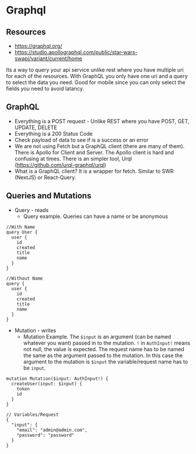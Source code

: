# Graphql

## Resources
+ https://graphql.org/
+ https://studio.apollographql.com/public/star-wars-swapi/variant/current/home

Its a way to query your api service unlike rest where you have multiple uri for each of the resources.  With GraphQL you only have one uri and a query to select the data you need. Good for mobile since you can only select the fields you need to avoid latancy. 

## GraphQL
+ Everything is a POST request - Unlike REST where you have POST, GET, UPDATE, DELETE
+ Everything is a 200 Status Code
+ Check payload of data to see if is a success or an error
+ We are not using Fetch but a GraphQL client (there are many of them).  There is Apollo for Client and Server.  The Apollo client is hard and confusing at times.  There is an simpler tool, Urql (https://github.com/urql-graphql/urql)
+ What is a GraphQL client? It is a wrapper for fetch. Similar to SWR (NextJS) or React-Query.

## Queries and Mutations
+ Query - reads
  + Query example. Queries can have a name or be anonymous
```
//With Name
query User {
  user {
    id
    created
    title
    name
  }
}

//Without Name
query {
  user {
    id
    created
    title
    name
  }
}
```
+ Mutation - writes
  + Mutation Example. The `$input` is an argument (can be named whatever you want) passed in to the mutation. `!` in `AuthInput!` means not null, the value is expected.  The request name has to be named the same as the argument passed to the mutation.  In this case the argument to the mutation is `$input` the variable/request name has to be `input`.
```
mutation Mutation($input: AuthInput!) {
  createUser(input: $input) {
    token
    id
  }
}

// Variables/Request
{
  "input": {
    "email": "admin@admin.com",
    "password": "password"
  }
}
```
